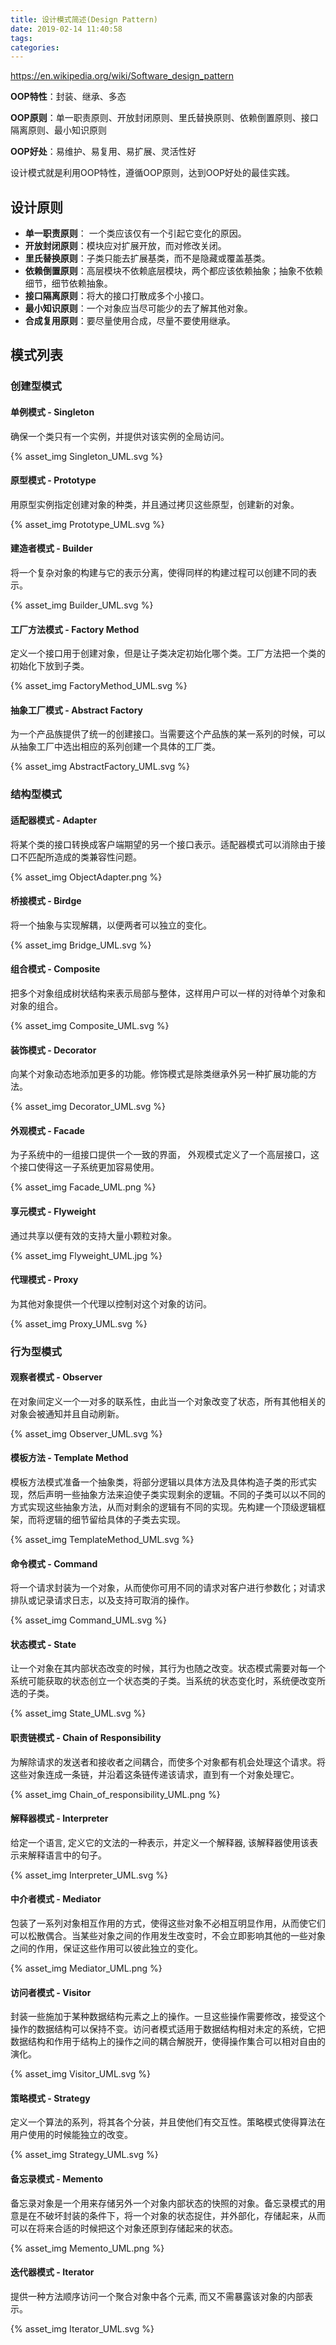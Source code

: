 ```yaml
---
title: 设计模式简述(Design Pattern)
date: 2019-02-14 11:40:58
tags: 
categories: 
---
```


https://en.wikipedia.org/wiki/Software_design_pattern

**OOP特性**：封装、继承、多态

**OOP原则**：单一职责原则、开放封闭原则、里氏替换原则、依赖倒置原则、接口隔离原则、最小知识原则

**OOP好处**：易维护、易复用、易扩展、灵活性好

设计模式就是利用OOP特性，遵循OOP原则，达到OOP好处的最佳实践。

## 设计原则

- **单一职责原则**： 一个类应该仅有一个引起它变化的原因。
- **开放封闭原则**：模块应对扩展开放，而对修改关闭。
- **里氏替换原则**：子类只能去扩展基类，而不是隐藏或覆盖基类。
- **依赖倒置原则**：高层模块不依赖底层模块，两个都应该依赖抽象；抽象不依赖细节，细节依赖抽象。
- **接口隔离原则**：将大的接口打散成多个小接口。
- **最小知识原则**：一个对象应当尽可能少的去了解其他对象。
- **合成复用原则**：要尽量使用合成，尽量不要使用继承。

<!-- more -->

## 模式列表

### 创建型模式

#### 单例模式 - Singleton

确保一个类只有一个实例，并提供对该实例的全局访问。

{% asset_img Singleton_UML.svg %}

#### 原型模式 - Prototype

用原型实例指定创建对象的种类，并且通过拷贝这些原型，创建新的对象。

{% asset_img Prototype_UML.svg %}

#### 建造者模式 - Builder

将一个复杂对象的构建与它的表示分离，使得同样的构建过程可以创建不同的表示。

{% asset_img Builder_UML.svg %}

#### 工厂方法模式 - Factory Method

定义一个接口用于创建对象，但是让子类决定初始化哪个类。工厂方法把一个类的初始化下放到子类。

{% asset_img FactoryMethod_UML.svg %}

#### 抽象工厂模式 - Abstract Factory

为一个产品族提供了统一的创建接口。当需要这个产品族的某一系列的时候，可以从抽象工厂中选出相应的系列创建一个具体的工厂类。

{% asset_img AbstractFactory_UML.svg %}

### 结构型模式

#### 适配器模式 - Adapter

将某个类的接口转换成客户端期望的另一个接口表示。适配器模式可以消除由于接口不匹配所造成的类兼容性问题。

{% asset_img ObjectAdapter.png %}

#### 桥接模式 - Birdge

将一个抽象与实现解耦，以便两者可以独立的变化。

{% asset_img Bridge_UML.svg %}

#### 组合模式 - Composite

把多个对象组成树状结构来表示局部与整体，这样用户可以一样的对待单个对象和对象的组合。

{% asset_img Composite_UML.svg %}

#### 装饰模式 - Decorator

向某个对象动态地添加更多的功能。修饰模式是除类继承外另一种扩展功能的方法。

{% asset_img Decorator_UML.svg %}

#### 外观模式 - Facade

为子系统中的一组接口提供一个一致的界面， 外观模式定义了一个高层接口，这个接口使得这一子系统更加容易使用。

{% asset_img Facade_UML.png %}

#### 享元模式 - Flyweight

通过共享以便有效的支持大量小颗粒对象。

{% asset_img Flyweight_UML.jpg %}

#### 代理模式 - Proxy

为其他对象提供一个代理以控制对这个对象的访问。

{% asset_img Proxy_UML.svg %}

### 行为型模式 

#### 观察者模式 - Observer

在对象间定义一个一对多的联系性，由此当一个对象改变了状态，所有其他相关的对象会被通知并且自动刷新。

{% asset_img Observer_UML.svg %}

#### 模板方法 - Template Method

模板方法模式准备一个抽象类，将部分逻辑以具体方法及具体构造子类的形式实现，然后声明一些抽象方法来迫使子类实现剩余的逻辑。不同的子类可以以不同的方式实现这些抽象方法，从而对剩余的逻辑有不同的实现。先构建一个顶级逻辑框架，而将逻辑的细节留给具体的子类去实现。

{% asset_img TemplateMethod_UML.svg %}

#### 命令模式 - Command

将一个请求封装为一个对象，从而使你可用不同的请求对客户进行参数化；对请求排队或记录请求日志，以及支持可取消的操作。

{% asset_img Command_UML.svg %}

#### 状态模式 - State

让一个对象在其内部状态改变的时候，其行为也随之改变。状态模式需要对每一个系统可能获取的状态创立一个状态类的子类。当系统的状态变化时，系统便改变所选的子类。

{% asset_img State_UML.svg %}

#### 职责链模式 - Chain of Responsibility

为解除请求的发送者和接收者之间耦合，而使多个对象都有机会处理这个请求。将这些对象连成一条链，并沿着这条链传递该请求，直到有一个对象处理它。

{% asset_img Chain_of_responsibility_UML.png %}

#### 解释器模式 - Interpreter

给定一个语言, 定义它的文法的一种表示，并定义一个解释器, 该解释器使用该表示来解释语言中的句子。

{% asset_img Interpreter_UML.svg %}

#### 中介者模式 - Mediator

包装了一系列对象相互作用的方式，使得这些对象不必相互明显作用，从而使它们可以松散偶合。当某些对象之间的作用发生改变时，不会立即影响其他的一些对象之间的作用，保证这些作用可以彼此独立的变化。

{% asset_img Mediator_UML.png %}

#### 访问者模式 - Visitor

封装一些施加于某种数据结构元素之上的操作。一旦这些操作需要修改，接受这个操作的数据结构可以保持不变。访问者模式适用于数据结构相对未定的系统，它把数据结构和作用于结构上的操作之间的耦合解脱开，使得操作集合可以相对自由的演化。

{% asset_img Visitor_UML.svg %}

#### 策略模式 - Strategy

定义一个算法的系列，将其各个分装，并且使他们有交互性。策略模式使得算法在用户使用的时候能独立的改变。

{% asset_img Strategy_UML.svg %}

#### 备忘录模式 - Memento

备忘录对象是一个用来存储另外一个对象内部状态的快照的对象。备忘录模式的用意是在不破坏封装的条件下，将一个对象的状态捉住，并外部化，存储起来，从而可以在将来合适的时候把这个对象还原到存储起来的状态。

{% asset_img Memento_UML.png %}

#### 迭代器模式 - Iterator

提供一种方法顺序访问一个聚合对象中各个元素, 而又不需暴露该对象的内部表示。

{% asset_img Iterator_UML.svg %}
